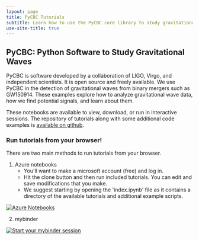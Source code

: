 ```yaml
---
layout: page
title: PyCBC Tutorials
subtitle: Learn how to use the PyCBC core library to study gravitational-wave data!
use-site-title: true
---
```


## PyCBC: Python Software to Study Gravitational Waves ##
PyCBC is software developed by a collaboration of LIGO, Virgo, and independent scientists. It is open source and freely available. We use PyCBC in the detection of gravitational waves from binary mergers such as GW150914. These examples explore how to analyze gravitational wave data, how we find potential signals, and learn about them.

These notebooks are available to view, download, or run in interactive sessions. The repository of tutorials along with some additional code examples is [available on github](https://github.com/gwastro/PyCBC-Tutorials).

### Run tutorials from your browser! ###
There are two main methods to run tutorials from your browser. 

1. Azure notebooks
   * You'll want to make a microsoft account (free) and log in.
   * Hit the clone button and then run included tutorials. You can edit and save modifications that you make.
   * We suggest starting by opening the 'index.ipynb' file as it contains a directory of the available tutorials and additional example scripts.

[![Azure Notebooks](https://notebooks.azure.com/launch.png)](https://notebooks.azure.com/nitz/libraries/pycbc)

2. mybinder

[![Start your mybinder session](http://mybinder.org/badge.svg)](https://mybinder.org/v2/gh/gwastro/PyCBC-Tutorials/master?filepath=index.ipynb)
